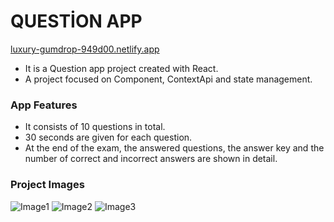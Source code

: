 # QUESTİON APP

[luxury-gumdrop-949d00.netlify.app](https://luxury-gumdrop-949d00.netlify.app)

* It is a Question app project created with React.
* A project focused on Component, ContextApi and state management.


### App Features
* It consists of 10 questions in total.
* 30 seconds are given for each question.
* At the end of the exam, the answered questions, the answer key and the number of correct and incorrect answers are shown in detail.

### Project Images
![Image1](./src/assets/startpage.png) 
![Image2](./src/assets/questionpage.png)
![Image3](./src/assets/lastpage.png)

